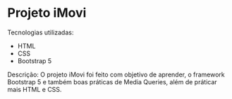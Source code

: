# Projeto iMovi

Tecnologias utilizadas:
- HTML
- CSS
- Bootstrap 5

Descrição:
O projeto iMovi foi feito com objetivo de aprender, o framework Bootstrap 5 e também boas práticas de Media Queries, além de práticar mais HTML e CSS.
